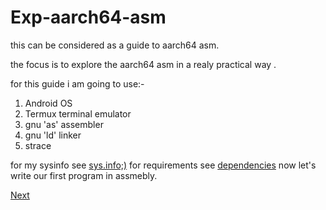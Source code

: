 # Exp-aarch64-asm

this can be considered as a guide to aarch64 asm.

the focus is to explore the aarch64 asm in a realy practical way .

for this guide i am going to use:-

1. Android OS
2. Termux terminal emulator
3. gnu 'as' assembler
4. gnu 'ld' linker
5. strace

for my sysinfo see [sys.info;)](https://github.com/black-scythe0/Exp-aarch64-asm/blob/main/sys.info) 
for requirements see [dependencies](https://github.com/black-scythe0/Exp-aarch64-asm/blob/main/dependencies/dependencies.md)
now let's write our first program in assmebly.

[Next](https://github.com/black-scythe0/Exp-aarch64-asm/blob/main/code/page1/page1.md)

